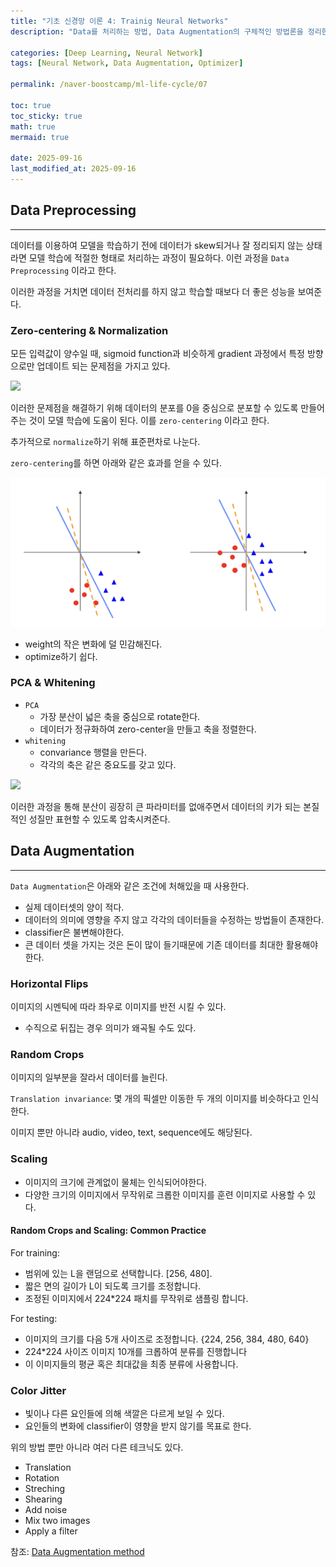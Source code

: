 ```yaml
---
title: "기초 신경망 이론 4: Trainig Neural Networks"
description: "Data를 처리하는 방법, Data Augmentation의 구체적인 방법론을 정리한 포스트입니다."

categories: [Deep Learning, Neural Network]
tags: [Neural Network, Data Augmentation, Optimizer]

permalink: /naver-boostcamp/ml-life-cycle/07

toc: true
toc_sticky: true
math: true
mermaid: true

date: 2025-09-16
last_modified_at: 2025-09-16
---
```


## Data Preprocessing
---------

데이터를 이용하여 모델을 학습하기 전에 데이터가 skew되거나 잘 정리되지 않는 상태라면 모델 학습에 적절한 형태로 처리하는 과정이 필요하다. 이런 과정을 `Data Preprocessing` 이라고 한다.

이러한 과정을 거치면 데이터 전처리를 하지 않고 학습할 때보다 더 좋은 성능을 보여준다.

### Zero-centering & Normalization

모든 입력값이 양수일 때, sigmoid function과 비슷하게 gradient 과정에서 특정 방향으로만 업데이트 되는 문제점을 가지고 있다.

<img src="https://mblogthumb-phinf.pstatic.net/MjAyMTA1MjFfNDMg/MDAxNjIxNTg5MTI1MTE4.BmbWzfat6Cumr7sqil1pCviS04g3otiSRi9Vv_rCQyQg.fkI10sCD8Joi6HP5FaC6ktFiF96RNnM7aUu_-9mlUYgg.PNG.jaeyoon_95/image.png?type=w800">

이러한 문제점을 해결하기 위해 데이터의 분포를 0을 중심으로 분포할 수 있도록 만들어 주는 것이 모델 학습에 도움이 된다. 이를 `zero-centering` 이라고 한다.

추가적으로 `normalize`하기 위해 표준편차로 나눈다.


`zero-centering`를 하면 아래와 같은 효과를 얻을 수 있다.

<img src="../assets/img/post/naver-boostcamp/zero-centering.png">

- weight의 작은 변화에 덜 민감해진다.
- optimize하기 쉽다.

### PCA & Whitening

- `PCA`
    - 가장 분산이 넓은 축을 중심으로 rotate한다.
    - 데이터가 정규화하여 zero-center을 만들고 축을 정렬한다.
- `whitening`
    - convariance 행렬을 만든다.
    - 각각의 축은 같은 중요도를 갖고 있다.

<img src="https://lh3.googleusercontent.com/proxy/COxIUMDfFxrbTAMYekR22jrnYSoq4T8kfFA1XFJTZfeuuYzFaq8LFfrFe6ChlrlQ0lUNTpFCFCragoXlLtlrZ9wW63LVH0hnqxLphSAX7BPPXQE">

이러한 과정을 통해 분산이 굉장히 큰 파라미터를 없애주면서 데이터의 키가 되는 본질적인 성질만 표현할 수 있도록 압축시켜준다.

## Data Augmentation
-----------

`Data Augmentation`은 아래와 같은 조건에 처해있을 때 사용한다.

- 실제 데이터셋의 양이 적다.
- 데이터의 의미에 영향을 주지 않고 각각의 데이터들을 수정하는 방법들이 존재한다.
- classifier은 불변해야한다.
- 큰 데이터 셋을 가지는 것은 돈이 많이 들기때문에 기존 데이터를 최대한 활용해야한다.


### Horizontal Flips


이미지의 시멘틱에 따라 좌우로 이미지를 반전 시킬 수 있다.
- 수직으로 뒤집는 경우 의미가 왜곡될 수도 있다.

### Random Crops

이미지의 일부분을 잘라서 데이터를 늘린다.

`Translation invariance`: 몇 개의 픽셀만 이동한 두 개의 이미지를 비슷하다고 인식한다.

이미지 뿐만 아니라 audio, video, text, sequence에도 해당된다.

### Scaling

- 이미지의 크기에 관계없이 물체는 인식되어야한다.
- 다양한 크기의 이미지에서 무작위로 크롭한 이미지를 훈련 이미지로 사용할 수 있다.

#### Random Crops and Scaling: Common Practice

For training:

- 범위에 있는 L을 랜덤으로 선택합니다. [256, 480].
- 짧은 면의 길이가 L이 되도록 크기를 조정합니다.
- 조정된 이미지에서 224*224 패치를 무작위로 샘플링 합니다.

For testing:

- 이미지의 크기를 다음 5개 사이즈로 조정합니다. {224, 256, 384, 480, 640}
- 224*224 사이즈 이미지 10개를 크롭하여 분류를 진행합니다
- 이 이미지들의 평균 혹은 최대값을 최종 분류에 사용합니다.

### Color Jitter

- 빛이나 다른 요인들에 의해 색깔은 다르게 보일 수 있다.
- 요인들의 변화에 classifier이 영향을 받지 않기를 목표로 한다.


위의 방법 뿐만 아니라 여러 다른 테크닉도 있다.

- Translation
- Rotation
- Streching
- Shearing
- Add noise
- Mix two images
- Apply a filter

참조: [Data Augmentation method](https://journalofbigdata.springeropen.com/articles/10.1186/s40537-019-0197-0)
